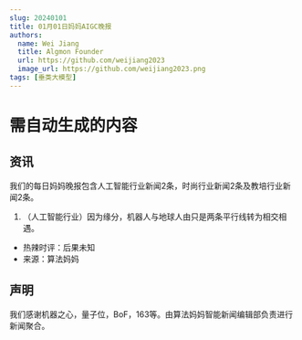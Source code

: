 ```yaml
---
slug: 20240101
title: 01月01日妈妈AIGC晚报
authors:
  name: Wei Jiang
  title: Algmon Founder
  url: https://github.com/weijiang2023
  image_url: https://github.com/weijiang2023.png
tags: [垂类大模型]
---
```


# 需自动生成的内容
## 资讯
我们的每日妈妈晚报包含人工智能行业新闻2条，时尚行业新闻2条及教培行业新闻2条。

1. （人工智能行业）因为缘分，机器人与地球人由只是两条平行线转为相交相遇。
* 热辣时评：后果未知
* 来源：算法妈妈

## 声明

我们感谢机器之心，量子位，BoF，163等。由算法妈妈智能新闻编辑部负责进行新闻聚合。
